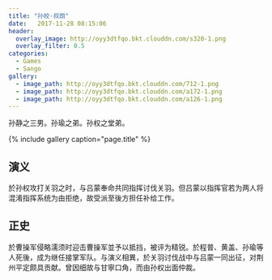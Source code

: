 ```yaml
---
title: "孙皎·叔朗"
date:   2017-11-28 08:15:06
header:
  overlay_image: http://oyy3dtfqo.bkt.clouddn.com/s320-1.png
  overlay_filter: 0.5
categories:
  - Games
  - Sango
gallery:
  - image_path: http://oyy3dtfqo.bkt.clouddn.com/712-1.png
  - image_path: http://oyy3dtfqo.bkt.clouddn.com/a172-1.png
  - image_path: http://oyy3dtfqo.bkt.clouddn.com/a126-1.png
---
```


孙静之三男。孙瑜之弟。孙权之堂弟。

{% include gallery caption="page.title" %}

## 演义

於孙权攻打关羽之时，与吕蒙奉命共同指挥讨伐关羽。但吕蒙以指挥官若为两人将混淆指挥系统为由拒绝，故受派至後方担任补给工作。

## 正史

於曹操军侵略濡须时迎击曹操军並予以抵挡，被评为精锐。於程普、黄盖、孙瑜等人死後，成为继任接掌军队。与演义相異，於关羽讨伐战中与吕蒙一同出征，对荆州平定颇具贡献。曾因细故与甘寧口角，而由孙权出面仲裁。